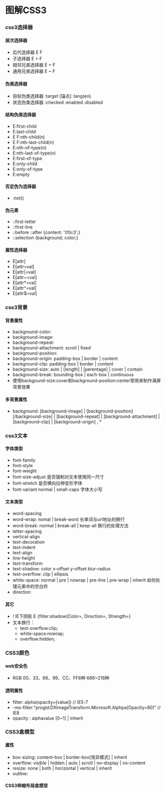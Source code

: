 图解CSS3
==========

### css3选择器

#### 层次选择器
* 后代选择器 E F
* 子选择器 E > F
* 相邻兄弟选择器 E + F
* 通用兄弟选择器 E ~ F

#### 伪类选择器
* 目标伪类选择器 :target [锚点] :lang(en)
* 状态伪类选择器 :checked :enabled :disabled

#### 结构伪类选择器
* E:first-child
* E:last-child
* E F:nth-child(n)
* E F:nth-last-child(n)
* E:nth-of-type(n)
* E:nth-last-of-type(n)
* E:first-of-type
* E:only-child
* E:only-of-type
* E:empty

#### 否定伪为选择器
* :not()

#### 伪元素
* ::first-letter
* ::first-line
* ::before ::after {content: '\f0c3';}
* ::selection {background; color;}

#### 属性选择器
* E[attr]
* E[attr=val]
* E[attr|=val]
* E[attr~=val]
* E[attr*=val]
* E[attr^=val]
* E[attr$=val]

### css3背景

#### 背景属性
* background-color:
* background-image:
* background-repeat:
* background-attachment:  scroll | fixed
* background-position:
* background-origin: padding-box | border | content
* background-clip: padding-box | border | content
* background-size: auto | [length] | [perentage] | cover | contain
* background-break: bounding-box | each-box | continuous
* 使用backgound-size:cover和background-position:center常用来制作满屏背景效果

#### 多背景属性
* background: [background-image] | [background-position] [/background-size] | [background-repeat] | [background-attachment] | [background-clip] | [background-origin] , *

### css3文本

#### 字体类型
* font-family
* font-style
* font-weight
* font-size-adjust 是否强制对文本使用同一尺寸
* font-stretch 是否横向拉伸变形字体
* font-variant normal | small-caps 字体大小写

#### 文本类型
* word-spacing
* word-wrap: nomal | break-word  长单词与url地址的换行
* word-break: normal | break-all | keep-all 换行的处理方法
* letter-spacing
* vertical-align
* text-decoration
* text-indent
* text-align
* line-height
* text-transform
* text-shadow: color x-offset y-offset blur-radius
* text-overflow: clip | ellipsis
* white-space: normal | pre | nowrap | pre-line | pre-wrap | inherit 如何处理元素中的空白符
* direction

#### 其它
* ! IE下阴影 E {filter:shadow(Color=, Direction=, Strength=}
* 文本换行：
    - text-overflow:clip;
    - white-space:nowrap;
    - overflow:hidden;

### CSS3颜色

#### web安全色
* RGB 00、33、66、99、CC、FF6种 6*6*6=216种

#### 透明属性
* filter: alpha(opacity=[value])   // IE5-7
* -ms-filter:"progid:DXImageTransform.Microsoft.Alphpa(Opacity=80)" // IE8
* opacity : alphavalue [0~1] | inherit

### CSS3盒模型

#### 属性
* box-sizing: content-box | border-box[怪异模式] | inherit
* overflow: visible | hidden | auto | scroll | no-display | no-content
* resize: none | both | horizontal | vertical | inherit
* outline:

#### CSS3伸缩布局盒模型
